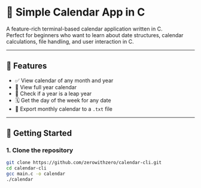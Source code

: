 # 📅 Simple Calendar App in C

A feature-rich terminal-based calendar application written in C.  
Perfect for beginners who want to learn about date structures, calendar calculations, file handling, and user interaction in C.

---

## 🔧 Features

- ✅ View calendar of any month and year
- 📆 View full year calendar
- 📅 Check if a year is a leap year
- 🗓️ Get the day of the week for any date
- 💾 Export monthly calendar to a `.txt` file

---

## 🚀 Getting Started

### 1. Clone the repository

```bash
git clone https://github.com/zerowithzero/calendar-cli.git
cd calendar-cli
gcc main.c -o calendar
./calendar


